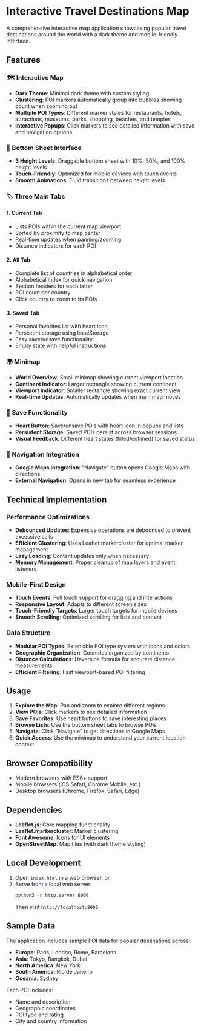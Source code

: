 # Interactive Travel Destinations Map

A comprehensive interactive map application showcasing popular travel destinations around the world with a dark theme and mobile-friendly interface.

## Features

### 🗺️ Interactive Map
- **Dark Theme**: Minimal dark theme with custom styling
- **Clustering**: POI markers automatically group into bubbles showing count when zooming out
- **Multiple POI Types**: Different marker styles for restaurants, hotels, attractions, museums, parks, shopping, beaches, and temples
- **Interactive Popups**: Click markers to see detailed information with save and navigation options

### 📱 Bottom Sheet Interface
- **3 Height Levels**: Draggable bottom sheet with 10%, 50%, and 100% height levels
- **Touch-Friendly**: Optimized for mobile devices with touch events
- **Smooth Animations**: Fluid transitions between height levels

### 🏷️ Three Main Tabs

#### 1. Current Tab
- Lists POIs within the current map viewport
- Sorted by proximity to map center
- Real-time updates when panning/zooming
- Distance indicators for each POI

#### 2. All Tab
- Complete list of countries in alphabetical order
- Alphabetical index for quick navigation
- Section headers for each letter
- POI count per country
- Click country to zoom to its POIs

#### 3. Saved Tab
- Personal favorites list with heart icon
- Persistent storage using localStorage
- Easy save/unsave functionality
- Empty state with helpful instructions

### 🌍 Minimap
- **World Overview**: Small minimap showing current viewport location
- **Continent Indicator**: Larger rectangle showing current continent
- **Viewport Indicator**: Smaller rectangle showing exact current view
- **Real-time Updates**: Automatically updates when main map moves

### 💾 Save Functionality
- **Heart Button**: Save/unsave POIs with heart icon in popups and lists
- **Persistent Storage**: Saved POIs persist across browser sessions
- **Visual Feedback**: Different heart states (filled/outlined) for saved status

### 🧭 Navigation Integration
- **Google Maps Integration**: "Navigate" button opens Google Maps with directions
- **External Navigation**: Opens in new tab for seamless experience

## Technical Implementation

### Performance Optimizations
- **Debounced Updates**: Expensive operations are debounced to prevent excessive calls
- **Efficient Clustering**: Uses Leaflet.markercluster for optimal marker management
- **Lazy Loading**: Content updates only when necessary
- **Memory Management**: Proper cleanup of map layers and event listeners

### Mobile-First Design
- **Touch Events**: Full touch support for dragging and interactions
- **Responsive Layout**: Adapts to different screen sizes
- **Touch-Friendly Targets**: Larger touch targets for mobile devices
- **Smooth Scrolling**: Optimized scrolling for lists and content

### Data Structure
- **Modular POI Types**: Extensible POI type system with icons and colors
- **Geographic Organization**: Countries organized by continents
- **Distance Calculations**: Haversine formula for accurate distance measurements
- **Efficient Filtering**: Fast viewport-based POI filtering

## Usage

1. **Explore the Map**: Pan and zoom to explore different regions
2. **View POIs**: Click markers to see detailed information
3. **Save Favorites**: Use heart buttons to save interesting places
4. **Browse Lists**: Use the bottom sheet tabs to browse POIs
5. **Navigate**: Click "Navigate" to get directions in Google Maps
6. **Quick Access**: Use the minimap to understand your current location context

## Browser Compatibility

- Modern browsers with ES6+ support
- Mobile browsers (iOS Safari, Chrome Mobile, etc.)
- Desktop browsers (Chrome, Firefox, Safari, Edge)

## Dependencies

- **Leaflet.js**: Core mapping functionality
- **Leaflet.markercluster**: Marker clustering
- **Font Awesome**: Icons for UI elements
- **OpenStreetMap**: Map tiles (with dark theme styling)

## Local Development

1. Open `index.html` in a web browser, or
2. Serve from a local web server:
   ```bash
   python3 -m http.server 8000
   ```
   Then visit `http://localhost:8000`

## Sample Data

The application includes sample POI data for popular destinations across:
- **Europe**: Paris, London, Rome, Barcelona
- **Asia**: Tokyo, Bangkok, Dubai
- **North America**: New York
- **South America**: Rio de Janeiro
- **Oceania**: Sydney

Each POI includes:
- Name and description
- Geographic coordinates
- POI type and rating
- City and country information